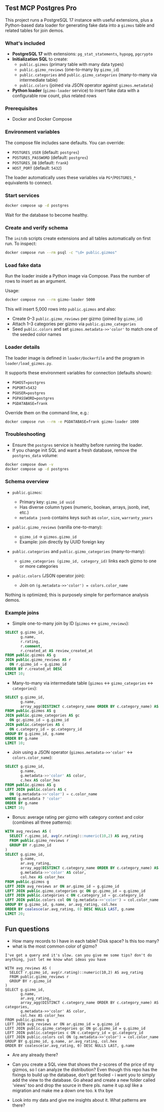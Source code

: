 ## Test MCP Postgres Pro

This project runs a PostgreSQL 17 instance with useful extensions, plus a Python-based data loader for generating fake data into a `gizmos` table and related tables for join demos.

### What's included

- **PostgreSQL 17** with extensions: `pg_stat_statements`, `hypopg`, `pgcrypto`
- **Initialization SQL** to create:
  - `public.gizmos` (primary table with many data types)
  - `public.gizmo_reviews` (one-to-many by `gizmo_id`)
  - `public.categories` and `public.gizmo_categories` (many-to-many via intermediate table)
  - `public.colors` (joined via JSON operator against `gizmos.metadata`)
- **Python loader** (`gizmo-loader` service) to insert fake data with a configurable row count, plus related rows

### Prerequisites

- Docker and Docker Compose

### Environment variables

The compose file includes sane defaults. You can override:

- `POSTGRES_USER` (default: `postgres`)
- `POSTGRES_PASSWORD` (default: `postgres`)
- `POSTGRES_DB` (default: `frank`)
- `HOST_PORT` (default: `5432`)

The loader automatically uses these variables via `PG*`/`POSTGRES_*` equivalents to connect.

### Start services

```bash
docker compose up -d postgres
```

Wait for the database to become healthy.

### Create and verify schema

The `initdb` scripts create extensions and all tables automatically on first run. To inspect:

```bash
docker compose run --rm psql -c "\d+ public.gizmos"
```

### Load fake data

Run the loader inside a Python image via Compose. Pass the number of rows to insert as an argument.

Usage:

```bash
docker compose run --rm gizmo-loader 5000
```

This will insert 5,000 rows into `public.gizmos` and also:

- Create 0–3 `public.gizmo_reviews` per gizmo (joined by `gizmo_id`)
- Attach 1–3 categories per gizmo via `public.gizmo_categories`
- Seed `public.colors` and set `gizmos.metadata->>'color'` to match one of the seeded color names

### Loader details

The loader image is defined in `loader/Dockerfile` and the program in `loader/load_gizmos.py`.

It supports these environment variables for connection (defaults shown):

- `PGHOST=postgres`
- `PGPORT=5432`
- `PGUSER=postgres`
- `PGPASSWORD=postgres`
- `PGDATABASE=frank`

Override them on the command line, e.g.:

```bash
docker compose run --rm -e PGDATABASE=frank gizmo-loader 1000
```

### Troubleshooting

- Ensure the `postgres` service is healthy before running the loader.
- If you change init SQL and want a fresh database, remove the `postgres_data` volume:

```bash
docker compose down -v
docker compose up -d postgres
```

### Schema overview

- `public.gizmos`:

  - Primary key: `gizmo_id uuid`
  - Has diverse column types (numeric, boolean, arrays, jsonb, inet, etc.)
  - `metadata jsonb` contains keys such as `color`, `size`, `warranty_years`

- `public.gizmo_reviews` (vanilla one-to-many):

  - `gizmo_id` → `gizmos.gizmo_id`
  - Example: join directly by UUID foreign key

- `public.categories` and `public.gizmo_categories` (many-to-many):

  - `gizmo_categories (gizmo_id, category_id)` links each gizmo to one or more categories

- `public.colors` (JSON operator join):
  - Join on `(g.metadata->>'color') = colors.color_name`

Nothing is optimized; this is purposely simple for performance analysis demos.

### Example joins

- Simple one-to-many join by ID (`gizmos` ↔ `gizmo_reviews`):

```sql
SELECT g.gizmo_id,
       g.name,
       r.rating,
       r.comment,
       r.created_at AS review_created_at
FROM public.gizmos AS g
JOIN public.gizmo_reviews AS r
  ON r.gizmo_id = g.gizmo_id
ORDER BY r.created_at DESC
LIMIT 10;
```

- Many-to-many via intermediate table (`gizmos` ↔ `gizmo_categories` ↔ `categories`):

```sql
SELECT g.gizmo_id,
       g.name,
       array_agg(DISTINCT c.category_name ORDER BY c.category_name) AS categories
FROM public.gizmos AS g
JOIN public.gizmo_categories AS gc
  ON gc.gizmo_id = g.gizmo_id
JOIN public.categories AS c
  ON c.category_id = gc.category_id
GROUP BY g.gizmo_id, g.name
ORDER BY g.name
LIMIT 10;
```

- Join using a JSON operator (`gizmos.metadata->>'color'` ↔ `colors.color_name`):

```sql
SELECT g.gizmo_id,
       g.name,
       g.metadata->>'color' AS color,
       c.hex AS color_hex
FROM public.gizmos AS g
LEFT JOIN public.colors AS c
  ON (g.metadata->>'color') = c.color_name
WHERE g.metadata ? 'color'
ORDER BY g.name
LIMIT 10;
```

- Bonus: average rating per gizmo with category context and color (combines all three patterns):

```sql
WITH avg_reviews AS (
  SELECT r.gizmo_id, avg(r.rating)::numeric(10,2) AS avg_rating
  FROM public.gizmo_reviews r
  GROUP BY r.gizmo_id
)
SELECT g.gizmo_id,
       g.name,
       ar.avg_rating,
       array_agg(DISTINCT c.category_name ORDER BY c.category_name) AS categories,
       g.metadata->>'color' AS color,
       col.hex AS color_hex
FROM public.gizmos g
LEFT JOIN avg_reviews ar ON ar.gizmo_id = g.gizmo_id
LEFT JOIN public.gizmo_categories gc ON gc.gizmo_id = g.gizmo_id
LEFT JOIN public.categories c ON c.category_id = gc.category_id
LEFT JOIN public.colors col ON (g.metadata->>'color') = col.color_name
GROUP BY g.gizmo_id, g.name, ar.avg_rating, col.hex
ORDER BY coalesce(ar.avg_rating, 0) DESC NULLS LAST, g.name
LIMIT 20;
```

## Fun questions

- How many records to I have in each table? Disk space? Is this too many?
- what is the most common color of gizmo?

```text
I've got a query and it's slow. can you give me some tips? don't do anything, just let me know what ideas you have

WITH avg_reviews AS (
  SELECT r.gizmo_id, avg(r.rating)::numeric(10,2) AS avg_rating
  FROM public.gizmo_reviews r
  GROUP BY r.gizmo_id
)
SELECT g.gizmo_id,
       g.name,
       ar.avg_rating,
       array_agg(DISTINCT c.category_name ORDER BY c.category_name) AS categories,
       g.metadata->>'color' AS color,
       col.hex AS color_hex
FROM public.gizmos g
LEFT JOIN avg_reviews ar ON ar.gizmo_id = g.gizmo_id
LEFT JOIN public.gizmo_categories gc ON gc.gizmo_id = g.gizmo_id
LEFT JOIN public.categories c ON c.category_id = gc.category_id
LEFT JOIN public.colors col ON (g.metadata->>'color') = col.color_name
GROUP BY g.gizmo_id, g.name, ar.avg_rating, col.hex
ORDER BY coalesce(ar.avg_rating, 0) DESC NULLS LAST, g.name
```

- Are any already there?

- Can you create a SQL view that shows the z-scores of the price of my gizmos, so I can analyze the distribution? Even though this repo has the fixings to build up the database, don't get fooled - i want you to simply add the view to the database. Go ahead and create a new folder called 'views' too and drop the source in there pls. name it up.sql like a migration and make me a down one too. k thx bye

- Look into my data and give me insights about it. What patterns are there?
